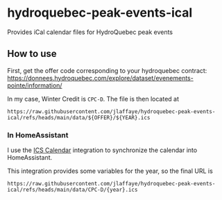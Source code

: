 # hydroquebec-peak-events-ical

Provides iCal calendar files for HydroQuebec peak events

## How to use

First, get the offer code corresponding to your hydroquebec contract: https://donnees.hydroquebec.com/explore/dataset/evenements-pointe/information/

In my case, Winter Credit is `CPC-D`. The file is then located at
```
https://raw.githubusercontent.com/jlaffaye/hydroquebec-peak-events-ical/refs/heads/main/data/${OFFER}/${YEAR}.ics
```

### In HomeAssistant

I use the [ICS Calendar](https://github.com/franc6/ics_calendar) integration to synchronize the calendar into HomeAssistant.

This integration provides some variables for the year, so the final URL is
```
https://raw.githubusercontent.com/jlaffaye/hydroquebec-peak-events-ical/refs/heads/main/data/CPC-D/{year}.ics
```
